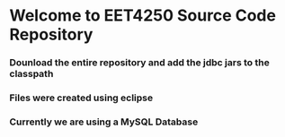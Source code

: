 # Welcome to EET4250 Source Code Repository


### Dounload the entire repository and add the jdbc jars to the classpath
### Files were created using eclipse
### Currently we are using a MySQL Database


